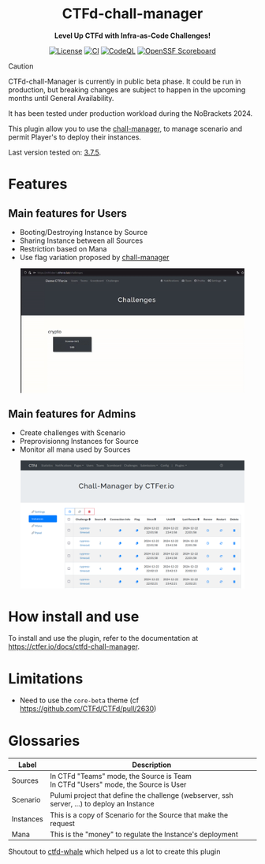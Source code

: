 <div align="center">
<h1>CTFd-chall-manager</h1>
<p><b>Level Up CTFd with Infra-as-Code Challenges!</b><p>
<a href=""><img src="https://img.shields.io/github/license/ctfer-io/ctfd-chall-manager?style=for-the-badge" alt="License"></a>
<a href="https://github.com/ctfer-io/ctfd-chall-manager/actions?query=workflow%3Aci+"><img src="https://img.shields.io/github/actions/workflow/status/ctfer-io/ctfd-chall-manager/ci.yaml?style=for-the-badge&label=CI" alt="CI"></a>
<a href="https://github.com/ctfer-io/ctfd-chall-manager/actions/workflows/codeql-analysis.yaml"><img src="https://img.shields.io/github/actions/workflow/status/ctfer-io/ctfd-chall-manager/codeql-analysis.yaml?style=for-the-badge&label=CodeQL" alt="CodeQL"></a>
<a href="https://securityscorecards.dev/viewer/?uri=github.com/ctfer-io/ctfd-chall-manager"><img src="https://img.shields.io/ossf-scorecard/github.com/ctfer-io/ctfd-chall-manager?label=openssf%20scorecard&style=for-the-badge" alt="OpenSSF Scoreboard"></a>
</div>

> [!CAUTION]
> CTFd-chall-Manager is currently in public beta phase.
> It could be run in production, but breaking changes are subject to happen in the upcoming months until General Availability.
> 
> It has been tested under production workload during the NoBrackets 2024.

This plugin allow you to use the [chall-manager](https://github.com/ctfer-io/chall-manager), to manage scenario and permit Player's to deploy their instances.

Last version tested on: [3.7.5](https://github.com/CTFd/CTFd/releases/tag/3.7.5).

# Features
## Main features for Users
- Booting/Destroying Instance by Source
- Sharing Instance between all Sources
- Restriction based on Mana
- Use flag variation proposed by [chall-manager](https://github.com/ctfer-io/chall-manager)

<img style="width: 90%; display: block; margin: auto; box-sizing: border-box;" src="res/boot_instance.gif"/>

## Main features for Admins
- Create challenges with Scenario
- Preprovisionng Instances for Source
- Monitor all mana used by Sources

<img style="width: 90%; display: block; margin: auto; box-sizing: border-box;" src="res/flags.png"/>

# How install and use
To install and use the plugin, refer to the documentation at https://ctfer.io/docs/ctfd-chall-manager.

# Limitations
- Need to use the `core-beta` theme (cf https://github.com/CTFd/CTFd/pull/2630)

# Glossaries

| Label    | Description                                                                                 |
|----------|---------------------------------------------------------------------------------------------|
| Sources  | In CTFd "Teams" mode, the Source is Team <br>In CTFd "Users" mode, the Source is User       |
| Scenario | Pulumi project that define the challenge (webserver, ssh server, ...) to deploy an Instance |
| Instances| This is a copy of Scenario for the Source that make the request                             |
| Mana     | This is the "money" to regulate the Instance's deployment                                   |


Shoutout to [ctfd-whale](https://github.com/frankli0324/CTFd-Whale) which helped us a lot to create this plugin
